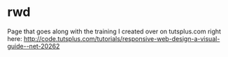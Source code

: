 rwd
===

Page that goes along with the training I created over on tutsplus.com right here: http://code.tutsplus.com/tutorials/responsive-web-design-a-visual-guide--net-20262
